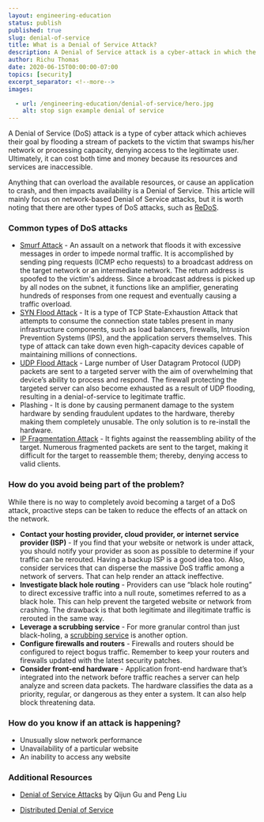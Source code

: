 ```yaml
---
layout: engineering-education
status: publish
published: true
slug: denial-of-service
title: What is a Denial of Service Attack?
description: A Denial of Service attack is a cyber-attack in which the perpetrator seeks to make a machine or network and resource unavailable to its intended users by temporarily or indefinitely disrupting services to the host connected to the Internet.
author: Richu Thomas
date: 2020-06-15T00:00:00-07:00
topics: [security]
excerpt_separator: <!--more-->
images:

  - url: /engineering-education/denial-of-service/hero.jpg
    alt: stop sign example denial of service
---
```

A Denial of Service (DoS) attack is a type of cyber attack which achieves their goal by flooding a stream of packets to the victim that swamps his/her network or processing capacity, denying access to the legitimate user. Ultimately, it can cost both time and money because its resources and services are inaccessible.

<!--more-->
Anything that can overload the available resources, or cause an application to crash, and then impacts availability is a Denial of Service. This article will mainly focus on network-based Denial of Service attacks, but it is worth noting that there are other types of DoS attacks, such as [ReDoS](https://owasp.org/www-community/attacks/Regular_expression_Denial_of_Service_-_ReDoS).

### Common types of DoS attacks
- [Smurf Attack](https://usa.kaspersky.com/resource-center/definitions/what-is-a-smurf-attack) - An assault on a network that floods it with excessive messages in order to impede normal traffic. It is accomplished by sending ping requests (ICMP echo requests) to a broadcast address on the target network or an intermediate network. The return address is spoofed to the victim's address. Since a broadcast address is picked up by all nodes on the subnet, it functions like an amplifier, generating hundreds of responses from one request and eventually causing a traffic overload.
- [SYN Flood Attack](https://www.cloudflare.com/learning/ddos/syn-flood-ddos-attack/) - It is a type of TCP State-Exhaustion Attack  that attempts to consume the connection state tables present in many infrastructure components, such as load balancers, firewalls, Intrusion Prevention Systems (IPS), and the application servers themselves. This type of attack can take down even high-capacity devices capable of maintaining millions of connections.
- [UDP Flood Attack](https://www.cloudflare.com/learning/ddos/udp-flood-ddos-attack/) - Large number of User Datagram Protocol (UDP) packets are sent to a targeted server with the aim of overwhelming that device’s ability to process and respond. The firewall protecting the targeted server can also become exhausted as a result of UDP flooding, resulting in a denial-of-service to legitimate traffic.
- Plashing - It is done by causing permanent damage to the system hardware by sending fraudulent updates to the hardware, thereby making them completely unusable. The only solution is to re-install the hardware.
- [IP Fragmentation Attack](https://www.netscout.com/what-is-ddos/ip-icmp-fragmentation) - It fights against the reassembling ability of the target. Numerous fragmented packets are sent to the target, making it difficult for the target to reassemble them; thereby, denying access to valid clients.

### How do you avoid being part of the problem?
While there is no way to completely avoid becoming a target of a DoS attack, proactive steps can be taken to reduce the effects of an attack on the network.

- **Contact your hosting provider, cloud provider, or internet service provider (ISP)** - If you find that your website or network is under attack, you should notify your provider as soon as possible to determine if your traffic can be rerouted. Having a backup ISP is a good idea too. Also, consider services that can disperse the massive DoS traffic among a network of servers. That can help render an attack ineffective.
- **Investigate black hole routing** - Providers can use “black hole routing” to direct excessive traffic into a null route, sometimes referred to as a black hole. This can help prevent the targeted website or network from crashing. The drawback is that both legitimate and illegitimate traffic is rerouted in the same way.
- **Leverage a scrubbing service** - For more granular control than just black-holing, a [scrubbing service](https://security.radware.com/ddos-knowledge-center/ddospedia/scrubbing-center/) is another option.
- **Configure firewalls and routers** - Firewalls and routers should be configured to reject bogus traffic. Remember to keep your routers and firewalls updated with the latest security patches.
- **Consider front-end hardware** - Application front-end hardware that’s integrated into the network before traffic reaches a server can help analyze and screen data packets. The hardware classifies the data as a priority, regular, or dangerous as they enter a system. It can also help block threatening data.

### How do you know if an attack is happening?
- Unusually slow network performance
- Unavailability of a particular website
- An inability to access any website

### Additional Resources
- [Denial of Service Attacks](https://s2.ist.psu.edu/paper/DDoS-Chap-Gu-June-07.pdf) by Qijun Gu and Peng Liu

- [Distributed Denial of Service](https://www.cloudflare.com/learning/ddos/what-is-a-ddos-attack/)
